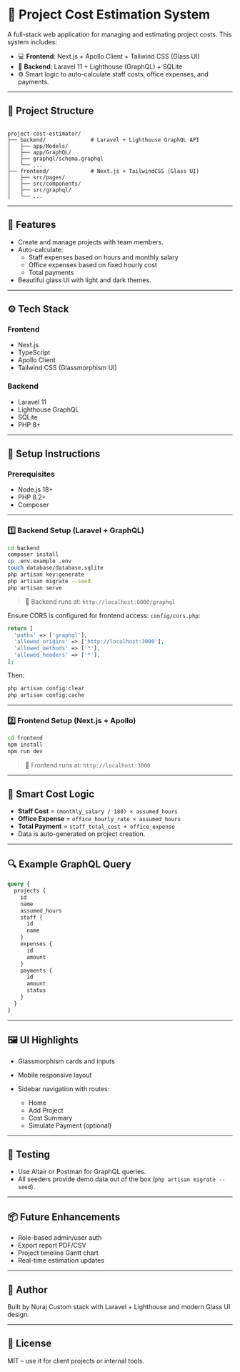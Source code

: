 # 💼 Project Cost Estimation System

A full-stack web application for managing and estimating project costs. This system includes:

- 💻 **Frontend**: Next.js + Apollo Client + Tailwind CSS (Glass UI)
- 🔧 **Backend**: Laravel 11 + Lighthouse (GraphQL) + SQLite
- ⚙️ Smart logic to auto-calculate staff costs, office expenses, and payments.

---

## 📁 Project Structure

```

project-cost-estimator/
├── backend/              # Laravel + Lighthouse GraphQL API
│   ├── app/Models/
│   ├── app/GraphQL/
│   ├── graphql/schema.graphql
│   └── ...
├── frontend/             # Next.js + TailwindCSS (Glass UI)
│   ├── src/pages/
│   ├── src/components/
│   ├── src/graphql/
│   └── ...

````

---

## 🚀 Features

- Create and manage projects with team members.
- Auto-calculate:
  - Staff expenses based on hours and monthly salary
  - Office expenses based on fixed hourly cost
  - Total payments
- Beautiful glass UI with light and dark themes.

---

## ⚙️ Tech Stack

### Frontend

- Next.js
- TypeScript
- Apollo Client
- Tailwind CSS (Glassmorphism UI)

### Backend

- Laravel 11
- Lighthouse GraphQL
- SQLite
- PHP 8+

---

## 🔧 Setup Instructions

### Prerequisites

- Node.js 18+
- PHP 8.2+
- Composer

---

### 1️⃣ Backend Setup (Laravel + GraphQL)

```bash
cd backend
composer install
cp .env.example .env
touch database/database.sqlite
php artisan key:generate
php artisan migrate --seed
php artisan serve
````

> 📍 Backend runs at: `http://localhost:8000/graphql`

Ensure CORS is configured for frontend access:
`config/cors.php`:

```php
return [
  'paths' => ['graphql'],
  'allowed_origins' => ['http://localhost:3000'],
  'allowed_methods' => ['*'],
  'allowed_headers' => ['*'],
];
```

Then:

```bash
php artisan config:clear
php artisan config:cache
```

---

### 2️⃣ Frontend Setup (Next.js + Apollo)

```bash
cd frontend
npm install
npm run dev
```

> 📍 Frontend runs at: `http://localhost:3000`

---

## 🔄 Smart Cost Logic

* **Staff Cost** = `(monthly_salary / 180) × assumed_hours`
* **Office Expense** = `office_hourly_rate × assumed_hours`
* **Total Payment** = `staff_total_cost + office_expense`
* Data is auto-generated on project creation.

---

## 🔍 Example GraphQL Query

```graphql
query {
  projects {
    id
    name
    assumed_hours
    staff {
      id
      name
    }
    expenses {
      id
      amount
    }
    payments {
      id
      amount
      status
    }
  }
}
```

---

## 🖼 UI Highlights

* Glassmorphism cards and inputs
* Mobile responsive layout
* Sidebar navigation with routes:

  * Home
  * Add Project
  * Cost Summary
  * Simulate Payment (optional)

---

## 🧪 Testing

* Use Altair or Postman for GraphQL queries.
* All seeders provide demo data out of the box (`php artisan migrate --seed`).

---

## 📦 Future Enhancements

* Role-based admin/user auth
* Export report PDF/CSV
* Project timeline Gantt chart
* Real-time estimation updates

---

## 🤝 Author

Built by Nuraj
Custom stack with Laravel + Lighthouse and modern Glass UI design.

---

## 📝 License

MIT – use it for client projects or internal tools.
